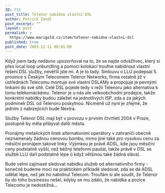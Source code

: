 ```yaml
---
ID: 731
post_title: Telenor nabídne vlastní DSL
author: Patrick Zandl
post_excerpt: ""
layout: post
permalink: >
  https://www.marigold.cz/item/telenor-nabidne-vlastni-dsl
published: true
post_date: 2003-12-11 08:01:00
---
```

<P>Když jsem tady nedávno upozorňoval na to, že se najde odvážlivec, který si přes local loop unbundling a pomocí kolokací troufne nabídnout vlastní řešení DSL služby, nevěřili jste mi. A je to tady. Smlouvu o LLU podepsal 5. prosince s Českým Telecomem Telenor Networks, firma ostatně již v ústřednách Telecomu montuje své vlastní DSLAMy a propojuje je pevnými linkami do své sítě. Celé DSL pojede tedy v režii Telenoru jako alternativa k tomu telekomáckému. Telenor&#160;je u nás ale velkoobchodní prodejce, takže konkrétní&#160;nabídky budou záležet na jednotlivých ISP, zda a za jakých podmínek DSL od Telenoru poskytnou. Nicméně už nyní je zřejmé, že jedním z nabízejících bude Nextra. </P>
<P>Služby Telenor DSL mají být v provozu v prvním čtvrtletí 2004 v Praze, postupně by měla přibývat další města. </P>
<P>Pronájmy metalických linek alternativními operátory v zahraničí obecně neznamenaly žádnou cenovou bombu, mimo jiné také pro vysokou cenu za měsíční pronájem takové linky. Výjimkou je právě ADSL, kde jsou měsíční ceny podstatně vyšší, než běžný telefonní paušál, takže právě v DSL se službě LLU daří podstatně lépe (i když většinou také žádná sláva). </P>
<P>Bude velmi zajímavé sledovat nabídku služeb od alternativního firmy - konečně budeme moci na praktickém příkladě sledovat, zda se dá ADSL udělat lépe, než jak ho nabídnul Telecom. Troufám si ale soudit, že Telenor by do toho businessu nešel, kdyby se mu zdálo, že nabídka a pozice Telecomu je nedostižná...</P>